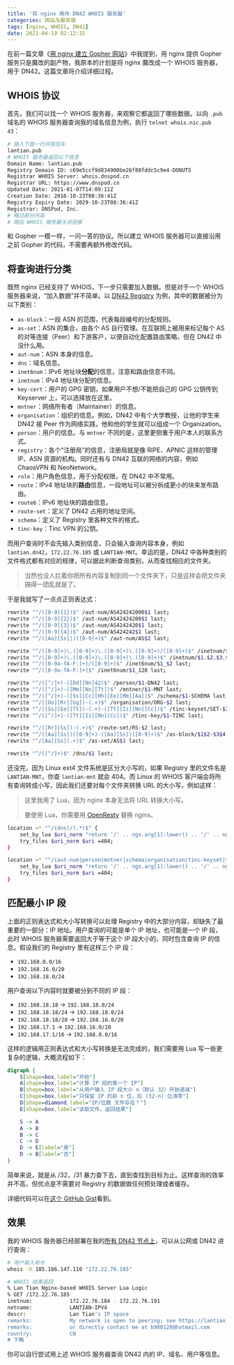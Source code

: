 ```yaml
---
title: '将 nginx 用作 DN42 WHOIS 服务器'
categories: 网站与服务端
tags: [nginx, WHOIS, DN42]
date: 2021-04-19 02:12:15
---
```


在前一篇文章《[用 nginx 建立 Gopher 网站](/article/modify-website/serve-gopher-with-nginx.lantian/)》中我提到，用 nginx 提供 Gopher 服务只是魔改的副产物，我原本的计划是将 nginx 魔改成一个 WHOIS 服务器，用于 DN42。这篇文章将介绍详细过程。

WHOIS 协议
---------

首先，我们可以找一个 WHOIS 服务器，来观察它都返回了哪些数据。以向 `.pub` 域名的 WHOIS 服务器查询我的域名信息为例，执行 `telnet whois.nic.pub 43`：

```bash
# 输入下面一行并按回车
lantian.pub
# WHOIS 服务器返回以下信息
Domain Name: lantian.pub
Registry Domain ID: c69e5ccf9d834900be26f88fddc5c9e4-DONUTS
Registrar WHOIS Server: whois.dnspod.cn
Registrar URL: https://www.dnspod.cn
Updated Date: 2021-01-07T14:09:11Z
Creation Date: 2016-10-23T08:36:41Z
Registry Expiry Date: 2029-10-23T08:36:41Z
Registrar: DNSPod, Inc.
# 略过部分内容
# 随后 WHOIS 服务器关闭连接
```

和 Gopher 一模一样，一问一答的协议。所以建立 WHOIS 服务器可以直接沿用之前 Gopher 的代码，不需要再额外修改代码。

将查询进行分类
-----------

既然 nginx 已经支持了 WHOIS，下一步只需要加入数据。但是对于一个 WHOIS 服务器来说，“加入数据”并不简单。以 [DN42 Registry](https://git.dn42.dev/dn42/registry) 为例，其中的数据被分为以下类别：

- `as-block`：一段 ASN 的范围，代表每段编号的分配规则。
- `as-set`：ASN 的集合，由各个 AS 自行管理。在互联网上被用来标记每个 AS 的对等连接（Peer）和下游客户，以便自动化配置路由策略，但在 DN42 中没什么用。
- `aut-num`：ASN 本身的信息。
- `dns`：域名信息。
- `inet6num`：IPv6 地址块**分配**的信息，注意和路由信息不同。
- `inetnum`：IPv4 地址块分配的信息。
- `key-cert`：用户的 GPG 密钥，如果用户不想/不能把自己的 GPG 公钥传到 Keyserver 上，可以选择放在这里。
- `mntner`：网络所有者（Maintainer）的信息。
- `organisation`：组织的信息。例如，DN42 中有个大学教授，让他的学生来 DN42 接 Peer 作为网络实践，他和他的学生就可以组成一个 Organization。
- `person`：用户的信息。与 `mntner` 不同的是，这里更侧重于用户本人的联系方式。
- `registry`：各个“注册局”的信息，注册局就是像 RIPE、APNIC 这样的管理 IP、ASN 资源的机构。同时还有与 DN42 互联的网络的内容，例如 ChaosVPN 和 NeoNetwork。
- `role`：用户角色信息，用于分配权限，在 DN42 中不常用。
- `route`：IPv4 地址块的**路由**信息，一段地址可以被分拆成更小的块来发布路由。
- `route6`：IPv6 地址块的路由信息。
- `route-set`：定义了 DN42 占用的地址空间。
- `schema`：定义了 Registry 里各种文件的格式。
- `tinc-key`：Tinc VPN 的公钥。

而用户查询时不会先输入类别信息，只会输入查询内容本身，例如 `lantian.dn42`，`172.22.76.185` 或 `LANTIAN-MNT`。幸运的是，DN42 中各种类别的文件格式都有对应的规律，可以据此判断查询类别，从而查找相应的文件夹。

> 当然也没人拦着你把所有内容复制到同一个文件夹下，只是这样会把文件夹搞得一团乱就是了。

于是我就写了一点点正则表达式：

```bash
rewrite "^/([0-9]{1})$" /aut-num/AS424242000$1 last;
rewrite "^/([0-9]{2})$" /aut-num/AS42424200$1 last;
rewrite "^/([0-9]{3})$" /aut-num/AS4242420$1 last;
rewrite "^/([0-9]{4})$" /aut-num/AS424242$1 last;
rewrite "^/([Aa][Ss]|)([0-9]+)$" /aut-num/AS$2 last;

rewrite "^/([0-9]+)\.([0-9]+)\.([0-9]+)\.([0-9]+)/([0-9]+)$" /inetnum/$1.$2.$3.$4_$5 last;
rewrite "^/([0-9]+)\.([0-9]+)\.([0-9]+)\.([0-9]+)$" /inetnum/$1.$2.$3.$4_32 last;
rewrite "^/([0-9a-fA-F:]+)/([0-9]+)$" /inet6num/$1_$2 last;
rewrite "^/([0-9a-fA-F:]+)$" /inet6num/$1_128 last;

rewrite "^/([^/]+)-([Dd][Nn]42)$" /person/$1-DN42 last;
rewrite "^/([^/]+)-([Mm][Nn][Tt])$" /mntner/$1-MNT last;
rewrite "^/([^/]+)-([Ss][Cc][Hh][Ee][Mm][Aa])$" /schema/$1-SCHEMA last;
rewrite "^/([Oo][Rr][Gg])-(.+)$" /organisation/ORG-$2 last;
rewrite "^/([Ss][Ee][Tt])-(.+)-([Tt][Ii][Nn][Cc])$" /tinc-keyset/SET-$2-TINC last;
rewrite "^/([^/]+)-([Tt][Ii][Nn][Cc])$" /tinc-key/$1-TINC last;

rewrite "^/([Rr][Ss])-(.+)$" /route-set/RS-$2 last;
rewrite "^/([Aa][Ss])([0-9]+)-([Aa][Ss])([0-9]+)$" /as-block/$1$2-$3$4 last;
rewrite "^/[Aa][Ss](.+)$" /as-set/AS$1 last;

rewrite "^/([^/]+)$" /dns/$1 last;
```

还没完，因为 Linux ext4 文件系统是区分大小写的，如果 Registry 里的文件名是 `LANTIAN-MNT`，你查 `lantian-mnt` 就会 404。而 Linux 的 WHOIS 客户端会将所有查询转成小写，因此我们还要对每个文件夹转换 URL 的大小写，例如这样：

> 这里我用了 Lua，因为 nginx 本身无法将 URL 转换大小写。
>
> 要使用 Lua，你需要用 [OpenResty](https://openresty.org) 替换 nginx。

```bash
location ~* "^/(dns)/(.*)$" {
    set_by_lua $uri_norm "return '/' .. ngx.arg[1]:lower() .. '/' .. ngx.arg[2]:lower()" $1 $2;
    try_files $uri_norm $uri =404;
}

location ~* "^/(aut-num|person|mntner|schema|organisation|tinc-keyset|tinc-key|as-set|route-set|as-block)/(.*)$" {
    set_by_lua $uri_norm "return '/' .. ngx.arg[1]:lower() .. '/' .. ngx.arg[2]:upper()" $1 $2;
    try_files $uri_norm $uri =404;
}
```

匹配最小 IP 段
------------

上面的正则表达式和大小写转换可以处理 Registry 中的大部分内容，却缺失了最重要的一部分：IP 地址。用户查询的可能是单个 IP 地址，也可能是一个 IP 段，此时 WHOIS 服务器需要返回大于等于这个 IP 段大小的、同时包含查询 IP 的信息。假设我们的 Registry 里有这样三个 IP 段：

- `192.168.0.0/16`
- `192.168.16.0/20`
- `192.168.18.0/24`

用户查询以下内容时就要被分到不同的 IP 段：

- `192.168.18.18` -> `192.168.18.0/24`
- `192.168.18.18/24` -> `192.168.18.0/24`
- `192.168.18.18/20` -> `192.168.16.0/20`
- `192.168.17.1` -> `192.168.16.0/20`
- `192.168.17.1/16` -> `192.168.0.0/16`

这样的逻辑用正则表达式和大小写转换是无法完成的，我们需要用 Lua 写一些更复杂的逻辑，大概流程如下：

```dot
digraph {
    S[shape=box,label="开始"]
    A[shape=box,label="计算 IP 段的第一个 IP"]
    B[shape=box,label="从用户输入 IP 段大小 n（默认 32）开始递减"]
    C[shape=box,label="只保留 IP 的前 n 位，后 (32-n) 位清零"]
    D[shape=diamond,label="IP/位数 文件存在？"]
    E[shape=box,label="读取文件，返回结果"]

    S -> A
    A -> B
    B -> C
    C -> D
    D -> E[label="是"]
    D -> B[label="否"]
}
```

简单来说，就是从 /32，/31 暴力查下去，直到查找到目标为止。这样查询的效率并不高，但优点是不需要对 Registry 的数据做任何预处理或者缓存。

详细代码可以在[这个 GitHub Gist](https://gist.github.com/xddxdd/53efacf5b750c0f38759beff8e7b070d)看到。

效果
----

我的 WHOIS 服务器已经部署在我的[所有 DN42 节点上](/page/dn42/)，可以从公网或 DN42 进行查询：

```bash
# 用户输入命令
whois -h 185.186.147.110 "172.22.76.185"

# WHOIS 结果返回
% Lan Tian Nginx-based WHOIS Server Lua Logic
% GET /172.22.76.185
inetnum:            172.22.76.184 - 172.22.76.191
netname:            LANTIAN-IPV4
descr:              Lan Tian's IP space
remarks:            My network is open to peering; see https://lantian.pub/page/dn42
remarks:            or directly contact me at b980120@hotmail.com
country:            CN
# 下略
```

你可以自行尝试用上述 WHOIS 服务器查询 DN42 内的 IP、域名、用户等信息。
